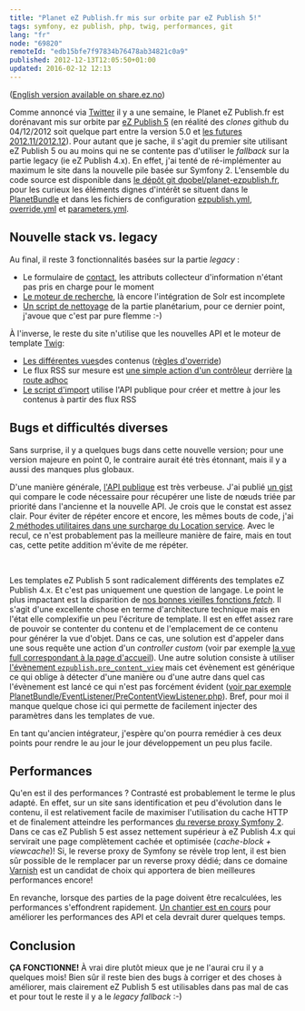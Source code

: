 ```yaml
---
title: "Planet eZ Publish.fr mis sur orbite par eZ Publish 5!"
tags: symfony, ez publish, php, twig, performances, git
lang: "fr"
node: "69820"
remoteId: "edb15bfe7f97834b76478ab34821c0a9"
published: 2012-12-13T12:05:50+01:00
updated: 2016-02-12 12:13
---
```


([English version available on share.ez.no](http://share.ez.no/blogs/damien-pobel/planet-ez-publish.fr-orbited-by-ez-publish-5))


Comme annoncé via
[Twitter](https://twitter.com/dpobel/status/276627335921414144) il y
a une semaine, le Planet eZ Publish.fr est
dorénavant mis sur orbite par [eZ Publish
5](http://ez.no/fr/Produits/eZ-Publish-5-Platform) (en réalité des *clones*
github du 04/12/2012 soit quelque part entre la version 5.0 et [les futures
2012.11/2012.12](http://share.ez.no/downloads/downloads)). Pour autant que je
sache, il s'agit du premier site utilisant eZ Publish 5 ou au moins qui ne se
contente pas d'utiliser le *fallback* sur la partie legacy (ie eZ Publish 4.x).
En effet, j'ai tenté de ré-implémenter au maximum le site dans la nouvelle pile
basée sur Symfony 2. L'ensemble du code source est disponible dans [le dépôt git
dpobel/planet-ezpublish.fr](https://github.com/dpobel/planet-ezpublish.fr), pour
les curieux les éléments dignes d'intérêt se situent dans le
[PlanetBundle](https://github.com/dpobel/planet-ezpublish.fr/tree/master/planet/src/Planet/PlanetBundle)
et dans les fichiers de configuration
[ezpublish.yml](https://github.com/dpobel/planet-ezpublish.fr/blob/master/planet/ezpublish/config/ezpublish.yml),
[override.yml](https://github.com/dpobel/planet-ezpublish.fr/blob/master/planet/ezpublish/config/override.yml)
et
[parameters.yml](https://github.com/dpobel/planet-ezpublish.fr/blob/master/planet/ezpublish/config/parameters.yml).


## Nouvelle stack vs. legacy


Au final, il reste 3 fonctionnalités basées sur la partie *legacy* :

* Le formulaire de [contact](http://www.planet-ezpublish.fr/contact), les
  attributs collecteur d'information n'étant pas pris en charge pour le moment
* [Le moteur de recherche](http://www.planet-ezpublish.fr/planet/search), là
  encore l'intégration de Solr est incomplete
* [Un script de
  nettoyage](https://github.com/dpobel/planet-ezpublish.fr/blob/master/legacy/extensions/planete/cronjobs/cleanup_planetarium.php)
  de la partie planétarium, pour ce dernier point, j'avoue que c'est par pure
  flemme :-)

À l'inverse, le reste du site n'utilise que les nouvelles API et le moteur de
template [Twig](http://twig.sensiolabs.org/):

* [Les différentes
  vues](https://github.com/dpobel/planet-ezpublish.fr/tree/master/planet/src/Planet/PlanetBundle/Resources/views/full)des
  contenus ([règles
  d'override](https://github.com/dpobel/planet-ezpublish.fr/blob/master/planet/ezpublish/config/override.yml))
* Le flux RSS sur mesure est [une simple action d'un
  contrôleur](https://github.com/dpobel/planet-ezpublish.fr/blob/master/planet/src/Planet/PlanetBundle/Controller/PlanetController.php#L283)
  derrière [la route
  adhoc](https://github.com/dpobel/planet-ezpublish.fr/blob/master/planet/src/Planet/PlanetBundle/Resources/config/routing.yml)
* [Le script
  d'import](https://github.com/dpobel/planet-ezpublish.fr/blob/master/planet/src/Planet/PlanetBundle/Command/ImportCommand.php)
  utilise l'API publique pour créer et mettre à jour les contenus à partir des
  flux RSS

## Bugs et difficultés diverses


Sans surprise, il y a quelques bugs dans cette nouvelle version; pour une
version majeure en point 0, le contraire aurait été très étonnant, mais il y a
aussi des manques plus globaux.


D'une manière générale, [l'API publique](http://apidoc.ez.no/) est très
verbeuse. J'ai publié [un gist](https://gist.github.com/3983418) qui compare le
code nécessaire pour récupérer une liste de nœuds triée par priorité dans
l'ancienne et la nouvelle API. Je crois que le constat est assez clair. Pour
éviter de répéter encore et encore, les mêmes bouts de code, j'ai [2 méthodes
utilitaires dans une surcharge du Location
service](https://github.com/dpobel/planet-ezpublish.fr/blob/master/planet/src/Planet/PlanetBundle/Repository/LocationService.php#L36).
Avec le recul, ce n'est probablement pas la meilleure manière de faire, mais en
tout cas, cette petite addition m'évite de me répéter.

 

Les templates eZ Publish 5 sont radicalement différents des templates eZ Publish
4.x. Et c'est pas uniquement une question de langage. Le point le plus impactant
est la disparition de [nos bonnes vieilles fonctions
*fetch*](http://doc.ez.no/eZ-Publish/Technical-manual/4.x/Reference/Template-fetch-functions).
Il s'agit d'une excellente chose en terme d'architecture technique mais en
l'état elle complexifie un peu l'écriture de template. Il est en effet assez
rare de pouvoir se contenter du contenu et de l'emplacement de ce contenu pour
générer la vue d'objet. Dans ce cas, une solution est d'appeler dans une sous
requête une action d'un *controller custom* (voir par exemple [la vue full
correspondant à la page
d'accueil](https://github.com/dpobel/planet-ezpublish.fr/blob/master/planet/src/Planet/PlanetBundle/Resources/views/full/planet.html.twig#L18)).
Une autre solution consiste à utiliser [l'évènement
<code>ezpublish.pre_content_view</code>](https://confluence.ez.no/display/EZP/Events)
mais cet évènement est générique ce qui oblige à détecter d'une manière ou d'une
autre dans quel cas l'évènement est lancé ce qui n'est pas forcément évident
([voir par exemple
PlanetBundle/EventListener/PreContentViewListener.php](https://github.com/dpobel/planet-ezpublish.fr/blob/master/planet/src/Planet/PlanetBundle/EventListener/PreContentViewListener.php#L28)).
Bref, pour moi il manque quelque chose ici qui permette de facilement injecter
des paramètres dans les templates de vue.


En tant qu'ancien intégrateur, j'espère qu'on pourra remédier à ces deux points
pour rendre le au jour le jour développement un peu plus facile.


## Performances


Qu'en est il des performances ? Contrasté est probablement le terme le plus
adapté. En effet, sur un site sans identification et peu d'évolution dans le
contenu, il est relativement facile de maximiser l'utilisation du cache HTTP et
de finalement atteindre les performances [du reverse proxy Symfony
2](http://symfony.com/doc/master/book/http_cache.html). Dans ce cas eZ Publish 5
est assez nettement supérieur à eZ Publish 4.x qui servirait une page
complètement cachée et optimisée (*cache-block + viewcache*)! Si, le reverse
proxy de Symfony se révèle trop lent, il est bien sûr possible de le remplacer
par un reverse proxy dédié; dans ce domaine
[Varnish](https://www.varnish-cache.org/) est un candidat de choix qui apportera
de bien meilleures performances encore!


En revanche, lorsque des parties de la page doivent être recalculées, les
performances s'effondrent rapidement. [Un chantier est en
cours](https://github.com/ezsystems/ezpublish-kernel/pull/191) pour améliorer
les performances des API et cela devrait durer quelques temps.


## Conclusion

**ÇA FONCTIONNE!** À vrai dire plutôt mieux que je ne l'aurai cru il y a
quelques mois! Bien sûr il reste bien des bugs à corriger et des choses à
améliorer, mais clairement eZ Publish 5 est utilisables dans pas mal de cas et
pour tout le reste il y a le *legacy fallback* :-)
